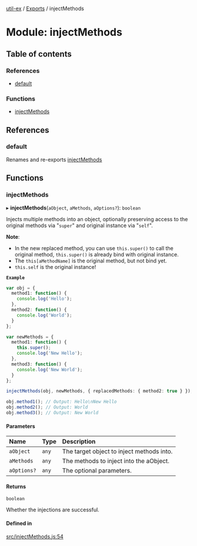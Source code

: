 [util-ex](../README.md) / [Exports](../modules.md) / injectMethods

# Module: injectMethods

## Table of contents

### References

- [default](injectMethods.md#default)

### Functions

- [injectMethods](injectMethods.md#injectmethods)

## References

### default

Renames and re-exports [injectMethods](injectMethods.md#injectmethods)

## Functions

### injectMethods

▸ **injectMethods**(`aObject`, `aMethods`, `aOptions?`): `boolean`

Injects multiple methods into an object, optionally preserving access to the original methods via "`super`" and original instance via "`self`".

**Note**:

* In the new replaced method, you can use `this.super()` to call the original method, `this.super()` is already bind with original instance.
* The `this[aMethodName]` is the original method, but not bind yet.
* `this.self` is the original instance!

**`Example`**

```ts
var obj = {
  method1: function() {
    console.log('Hello');
  },
  method2: function() {
    console.log('World');
  }
};

var newMethods = {
  method1: function() {
    this.super();
    console.log('New Hello');
  },
  method3: function() {
    console.log('New World');
  }
};

injectMethods(obj, newMethods, { replacedMethods: { method2: true } });

obj.method1(); // Output: Hello\nNew Hello
obj.method2(); // Output: World
obj.method3(); // Output: New World
```

#### Parameters

| Name | Type | Description |
| :------ | :------ | :------ |
| `aObject` | `any` | The target object to inject methods into. |
| `aMethods` | `any` | The methods to inject into the aObject. |
| `aOptions?` | `any` | The optional parameters. |

#### Returns

`boolean`

Whether the injections are successful.

#### Defined in

[src/injectMethods.js:54](https://github.com/snowyu/util-ex.js/blob/61a93bc/src/injectMethods.js#L54)
